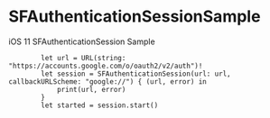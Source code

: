 # SFAuthenticationSessionSample
iOS 11 SFAuthenticationSession Sample

```
        let url = URL(string: "https://accounts.google.com/o/oauth2/v2/auth")!
        let session = SFAuthenticationSession(url: url, callbackURLScheme: "google://") { (url, error) in
            print(url, error)
        }
        let started = session.start()
```
